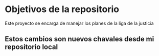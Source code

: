 # Objetivos de la repositorio

Este proyecto se encarga de manejar los planes de la liga de la justicia


## Estos cambios son nuevos chavales desde mi repositorio local